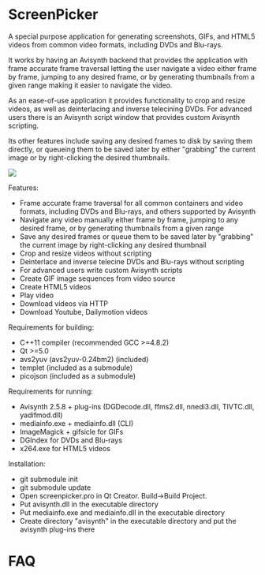 ScreenPicker
===

A special purpose application for generating screenshots, GIFs, and HTML5 videos
from common video formats, including DVDs and Blu-rays. 

It works by having an Avisynth backend that provides the application with frame accurate
frame traversal letting the user navigate a video either frame by frame, jumping to any desired frame,
or by generating thumbnails from a given range making it easier to navigate the video.  

As an ease-of-use application it provides functionality to crop and resize videos, as well as deinterlacing and
inverse telecining DVDs. For advanced users there is an Avisynth script window that provides custom 
Avisynth scripting.

Its other features include saving any desired frames to disk by saving them directly, or queueing them
to be saved later by either "grabbing" the current image or by right-clicking the desired thumbnails.


<img src="http://i.imgur.com/BIb9MDB.png">

Features:

- Frame accurate frame traversal for all common containers and video formats, 
including DVDs and Blu-rays, and others supported by Avisynth
- Navigate any video manually either frame by frame, jumping to any desired frame,
or by generating thumbnails from a given range
- Save any desired frames or queue them to be saved later by "grabbing" the current image by right-clicking any desired thumbnail
- Crop and resize videos without scripting
- Deinterlace and inverse telecine DVDs and Blu-rays without scripting
- For advanced users write custom Avisynth scripts
- Create GIF image sequences from video source
- Create HTML5 videos
- Play video
- Download videos via HTTP
- Download Youtube, Dailymotion videos

Requirements for building:  
- C++11 compiler (recommended GCC >=4.8.2)
- Qt >=5.0
- avs2yuv (avs2yuv-0.24bm2) (included)
- templet (included as a submodule)
- picojson (included as a submodule)

Requirements for running:  
- Avisynth 2.5.8 + plug-ins (DGDecode.dll, ffms2.dll, nnedi3.dll, TIVTC.dll, yadifmod.dll)
- mediainfo.exe + mediainfo.dll (CLI)
- ImageMagick + gifsicle for GIFs
- DGIndex for DVDs and Blu-rays
- x264.exe for HTML5 videos

Installation:

- git submodule init
- git submodule update
- Open screenpicker.pro in Qt Creator. Build->Build Project.
- Put avisynth.dll in the executable directory
- Put mediainfo.exe and mediainfo.dll in the executable directory
- Create directory "avisynth" in the executable directory and put the avisynth plug-ins there

FAQ
==========
